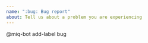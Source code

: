 ```yaml
---
name: ":bug: Bug report"
about: Tell us about a problem you are experiencing
---
```


<!--
1. Describe the issue you are having and what you expected to happen.
-->

<!--
2. Describe the steps to reproduce, including any log snippets and stack traces that will help diagnose.
-->

<!--
3. Describe your environment, including
   - Version
   - Environment
     - For ManageIQ: e.g. VMware appliance, EC2 appliance, Monolithic container, Kubernetes operator, etc
     - For gems: e.g. `gem env`, `bundle env`, `ruby -v`, etc
-->

<!--
4. Update the following if there are additional labels, reviewers, or assignees.
   (As described in https://github.com/ManageIQ/miq_bot#requested-tasks)
-->
@miq-bot add-label bug
